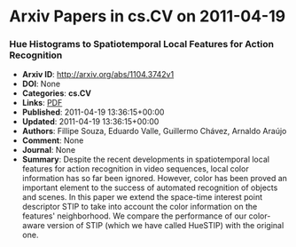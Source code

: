 # Arxiv Papers in cs.CV on 2011-04-19
### Hue Histograms to Spatiotemporal Local Features for Action Recognition
- **Arxiv ID**: http://arxiv.org/abs/1104.3742v1
- **DOI**: None
- **Categories**: **cs.CV**
- **Links**: [PDF](http://arxiv.org/pdf/1104.3742v1)
- **Published**: 2011-04-19 13:36:15+00:00
- **Updated**: 2011-04-19 13:36:15+00:00
- **Authors**: Fillipe Souza, Eduardo Valle, Guillermo Chávez, Arnaldo Araújo
- **Comment**: None
- **Journal**: None
- **Summary**: Despite the recent developments in spatiotemporal local features for action recognition in video sequences, local color information has so far been ignored. However, color has been proved an important element to the success of automated recognition of objects and scenes. In this paper we extend the space-time interest point descriptor STIP to take into account the color information on the features' neighborhood. We compare the performance of our color-aware version of STIP (which we have called HueSTIP) with the original one.



